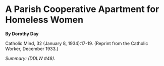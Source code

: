 A Parish Cooperative Apartment for Homeless Women
=================================================

**By Dorothy Day**

Catholic Mind, 32 (January 8, 1934):17-19. (Reprint from the Catholic
Worker, December 1933.)

*Summary: (DDLW \#48).*


